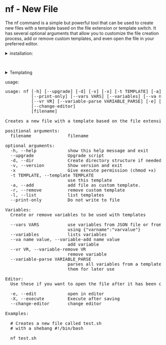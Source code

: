 # nf - New File

The nf command is a simple but powerful tool that can be used to create new files with a template based on the file extension or template switch. It has several optional arguments that allow you to customize the file creation process, add or remove custom templates, and even open the file in your preferred editor.


<details>
<summary>installation:</summary>
<br/>
<details>
<summary>Linux</summary>
user only

```
curl -s https://raw.githubusercontent.com/evantaur/nf/main/dist/nf > ~/.local/bin/nf && \
chmod +x ~/.local/bin/nf
```


global
```
sudo sh -c 'curl -L https://raw.githubusercontent.com/evantaur/nf/main/dist/nf \
> /usr/local/bin/nf && chmod +x /usr/local/bin/nf'
```
</details>

<details>
<summary>Windows</summary>

```
TBA
```
</details>


</details>


﻿<details>
<summary>Templating</summary>
 Templating
 
**nf** supports using variables in templates that allows you to create dynamic templates for your projects. It uses a simple syntax that can be easily extended with additional options.

### Usage

To use variables with the **nf** Template Engine, create a template file with the following syntax:
```  
<|variable|>
```
You can customize the variable by adding options between square brackets. The available options are:

-   `default=str`: Sets the default value to `str`.
-   `desc=this is description`: Sets the description for the variable.
-   `require` or just `r`: Ignores saved variables and always asks for this variable upon creation.
-   `select=(opt1,opt2,opt3)`: Asks the user to select from these predefined variables.
-   `select={"a":"hello world","b": "Goodbye world"}`: Supports dictionaries where the key is considered a value for the variable and the value is considered as a description.
-   `index`: Used with select, it will use index value instead of opt1, opt2,... It will also modify the text values to act as a description.

### Examples

Here are some examples of how to use Your Template Engine:

-   A normal variable:
`<|name|>`

-   A normal variable with a description:
`<|name[desc=Your name]|>`

-   A select with a tuple:
`<|path[desc=Where to go|select=(left,right)|default=1|r]|>` 

-   A select with a tuple but with an index:
`<|router[desc=State of router|select=(false,true)|default=1|require|index]|>` 

-   A select with a dictionary:
`<|connection[desc=Select if connection is made to localhost or url|select={"localhost":"No contact to outside world","google":"Send all your data to google!"}|default=0|require]|>`



if you have a template file formed as following:
```  
The quick brown <|creature[default=fox]|> jumps over the lazy dog.
```
It will use a variable creature if it exsists in config, if not it will ask user to input one:
```
Enter value for creature  
:fox
```
and you end up with this file:
```
The quick brown fox jumps over the lazy dog.
```

some more examples here:
```
<|age[desc=Enter your age|default=18]|>

<|fruit[desc=Select your favorite fruit|select={"apple":"Sweet and crunchy","banana":"Rich and creamy","orange":"Juicy and refreshing"}]|>

<|phone[desc=Enter your phone number|default=555-555-5555]|>

<|address[desc=Enter your address|default=123 Main Street|r]|>

<|email[desc=Enter your email|r]|>

```
</details>


usage:
<pre>
usage: nf [-h] [--upgrade] [-d] [-v] [-x] [-t TEMPLATE] [-a] [-r] [-l]
          [--print-only] [--vars VARS] [--variables] [--va name value]
          [--vr VR] [--variable-parse VARIABLE_PARSE] [-e] [-X]
          [--change-editor]
          [filename]

Creates a new file with a template based on the file extension or template switch

positional arguments:
  filename              filename

optional arguments:
  -h, --help            show this help message and exit
  --upgrade             Upgrade script
  -d, --dir             Create directory structure if needed
  -v, --version         Show version and exit
  -x                    Give execute permission (chmod +x)
  -t TEMPLATE, --template TEMPLATE
                        use this template
  -a, --add             add file as custom template.
  -r, --remove          remove custom template
  -l, --list            list templates
  --print-only          Do not write to file

Variables:
  Create or remove variables to be used with templates

  --vars VARS           use variables from JSON file or from command line
                        using {"varname":"varvalue"}
  --variables           lists variables
  --va name value, --variable-add name value
                        add variable
  --vr VR, --variable-remove VR
                        remove variable
  --variable-parse VARIABLE_PARSE
                        parses all variables from a template file and saves
                        them for later use

Editor:
  Use these if you want to open the file after it has been created

  -e, --edit            open in editor
  -X, --execute         Execute after saving
  --change-editor       change editor

Examples:

  # Creates a new file called test.sh
  # with a shebang #!/bin/bash

  nf test.sh

</pre>
